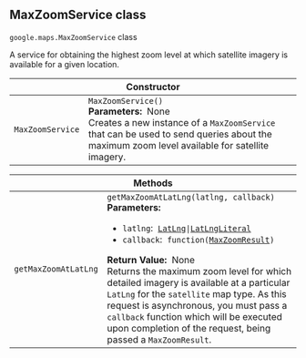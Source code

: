 <h2 id="MaxZoomService"> MaxZoomService class </h2><p>
<code><span itemprop="path">google.maps</span>.<span itemprop="name">MaxZoomService</span></code>
class
</p><p>A service for obtaining the highest zoom level at which satellite imagery is available for a given location.</p><div class="devsite-table-wrapper"><table class="constructors responsive" summary="class MaxZoomService - Constructor">
<thead>
<tr><th colspan="2" id="MaxZoomService.constructor">Constructor</th>
</tr></thead>
<tbody>
<tr>
<td><code><span>MaxZoomService</span></code></td>
<td><div><code>MaxZoomService()</code></div>
<div class="desc"><strong>Parameters:</strong>&nbsp; None</div>
<div class="desc">Creates a new instance of a <code>MaxZoomService</code> that can be used to send queries about the maximum zoom level available for satellite imagery.</div></td>
</tr>
</tbody>
</table></div><div class="devsite-table-wrapper"><table class="methods responsive" summary="class MaxZoomService - Methods">
<thead>
<tr><th colspan="2">Methods</th>
</tr></thead>
<tbody>
<tr id="MaxZoomService.getMaxZoomAtLatLng">
<td><code><span>getMaxZoomAtLatLng</span></code></td>
<td><div><code>getMaxZoomAtLatLng(latlng, callback)</code></div>
<div class="desc"><strong>Parameters:</strong>&nbsp; <ul>
<li><code>latlng</code>:&nbsp; <code><a href="https://github.com/amenadiel/google-maps-documentation/blob/master/docs/LatLng.md">LatLng</a>|<a href="https://github.com/amenadiel/google-maps-documentation/blob/master/docs/LatLngLiteral.md">LatLngLiteral</a></code></li>
<li><code>callback</code>:&nbsp; <code>function(<a href="https://github.com/amenadiel/google-maps-documentation/blob/master/docs/MaxZoomResult.md">MaxZoomResult</a>)</code></li>
</ul></div>
<div class="desc"><strong>Return Value:</strong>&nbsp; None</div>
<div class="desc">Returns the maximum zoom level for which detailed imagery is available at a particular <code>LatLng</code> for the <code>satellite</code> map type. As this request is asynchronous, you must pass a <code>callback</code> function which will be executed upon completion of the request, being passed a <code>MaxZoomResult</code>.</div></td>
</tr>
</tbody>
</table></div>